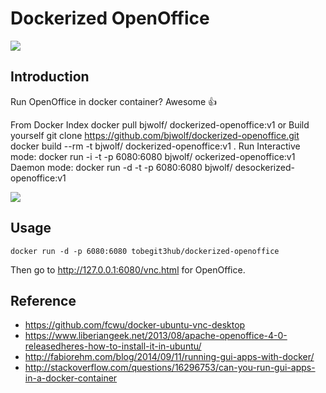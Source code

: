 # Dockerized OpenOffice

![](openoffice_and_docker.png)

## Introduction

Run OpenOffice in docker container? Awesome :+1: 

From Docker Index
docker pull bjwolf/ dockerized-openoffice:v1
or Build yourself
git clone https://github.com/bjwolf/dockerized-openoffice.git
docker build --rm -t bjwolf/ dockerized-openoffice:v1 .
Run
Interactive mode:
docker run -i -t -p 6080:6080 bjwolf/ ockerized-openoffice:v1
Daemon mode:
docker run -d -t -p 6080:6080 bjwolf/ desockerized-openoffice:v1



![](screenshot.png)

## Usage

```
docker run -d -p 6080:6080 tobegit3hub/dockerized-openoffice
```

Then go to <http://127.0.0.1:6080/vnc.html> for OpenOffice.

## Reference

* <https://github.com/fcwu/docker-ubuntu-vnc-desktop>
* <https://www.liberiangeek.net/2013/08/apache-openoffice-4-0-releasedheres-how-to-install-it-in-ubuntu/>
* <http://fabiorehm.com/blog/2014/09/11/running-gui-apps-with-docker/>
* <http://stackoverflow.com/questions/16296753/can-you-run-gui-apps-in-a-docker-container>
